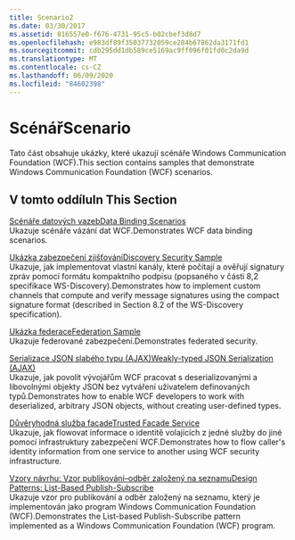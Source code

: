 ```yaml
---
title: Scenario2
ms.date: 03/30/2017
ms.assetid: 816557e0-f676-4731-95c5-b02cbef3d8d7
ms.openlocfilehash: e983df89f35037732059ce284b67862da3171fd1
ms.sourcegitcommit: cdb295dd1db589ce5169ac9ff096f01fd0c2da9d
ms.translationtype: MT
ms.contentlocale: cs-CZ
ms.lasthandoff: 06/09/2020
ms.locfileid: "84602398"
---
```

# <a name="scenario"></a><span data-ttu-id="3e772-102">Scénář</span><span class="sxs-lookup"><span data-stu-id="3e772-102">Scenario</span></span>
<span data-ttu-id="3e772-103">Tato část obsahuje ukázky, které ukazují scénáře Windows Communication Foundation (WCF).</span><span class="sxs-lookup"><span data-stu-id="3e772-103">This section contains samples that demonstrate Windows Communication Foundation (WCF) scenarios.</span></span>  
  
## <a name="in-this-section"></a><span data-ttu-id="3e772-104">V tomto oddílu</span><span class="sxs-lookup"><span data-stu-id="3e772-104">In This Section</span></span>  
 [<span data-ttu-id="3e772-105">Scénáře datových vazeb</span><span class="sxs-lookup"><span data-stu-id="3e772-105">Data Binding Scenarios</span></span>](data-binding-scenarios.md)  
 <span data-ttu-id="3e772-106">Ukazuje scénáře vázání dat WCF.</span><span class="sxs-lookup"><span data-stu-id="3e772-106">Demonstrates WCF data binding scenarios.</span></span>  
  
 [<span data-ttu-id="3e772-107">Ukázka zabezpečení zjišťování</span><span class="sxs-lookup"><span data-stu-id="3e772-107">Discovery Security Sample</span></span>](discovery-security-sample.md)  
 <span data-ttu-id="3e772-108">Ukazuje, jak implementovat vlastní kanály, které počítají a ověřují signatury zpráv pomocí formátu kompaktního podpisu (popsaného v části 8,2 specifikace WS-Discovery).</span><span class="sxs-lookup"><span data-stu-id="3e772-108">Demonstrates how to implement custom channels that compute and verify message signatures using the compact signature format (described in Section 8.2 of the WS-Discovery specification).</span></span>  
  
 [<span data-ttu-id="3e772-109">Ukázka federace</span><span class="sxs-lookup"><span data-stu-id="3e772-109">Federation Sample</span></span>](federation-sample.md)  
 <span data-ttu-id="3e772-110">Ukazuje federované zabezpečení.</span><span class="sxs-lookup"><span data-stu-id="3e772-110">Demonstrates federated security.</span></span>  
  
 [<span data-ttu-id="3e772-111">Serializace JSON slabého typu (AJAX)</span><span class="sxs-lookup"><span data-stu-id="3e772-111">Weakly-typed JSON Serialization (AJAX)</span></span>](weakly-typed-json-serialization-sample.md)  
 <span data-ttu-id="3e772-112">Ukazuje, jak povolit vývojářům WCF pracovat s deserializovanými a libovolnými objekty JSON bez vytváření uživatelem definovaných typů.</span><span class="sxs-lookup"><span data-stu-id="3e772-112">Demonstrates how to enable WCF developers to work with deserialized, arbitrary JSON objects, without creating user-defined types.</span></span>  
  
 [<span data-ttu-id="3e772-113">Důvěryhodná služba facade</span><span class="sxs-lookup"><span data-stu-id="3e772-113">Trusted Facade Service</span></span>](trusted-facade-service.md)  
 <span data-ttu-id="3e772-114">Ukazuje, jak flowovat informace o identitě volajících z jedné služby do jiné pomocí infrastruktury zabezpečení WCF.</span><span class="sxs-lookup"><span data-stu-id="3e772-114">Demonstrates how to flow caller's identity information from one service to another using WCF security infrastructure.</span></span>  
  
 [<span data-ttu-id="3e772-115">Vzory návrhu: Vzor publikování–odběr založený na seznamu</span><span class="sxs-lookup"><span data-stu-id="3e772-115">Design Patterns: List-Based Publish-Subscribe</span></span>](design-patterns-list-based-publish-subscribe.md)  
 <span data-ttu-id="3e772-116">Ukazuje vzor pro publikování a odběr založený na seznamu, který je implementován jako program Windows Communication Foundation (WCF).</span><span class="sxs-lookup"><span data-stu-id="3e772-116">Demonstrates the List-based Publish-Subscribe pattern implemented as a Windows Communication Foundation (WCF) program.</span></span>
